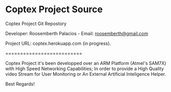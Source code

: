Coptex Project Source
==========================

Coptex Project Git Repostory

Developer: Roosemberth Palacios - Email: roosemberth@gmail.com

Project URL: coptex.herokuapp.com (in progress).

==========================

Coptex Project it's been developped over an ARM Platform (Atmel's SAM7X) with High Speed Networking Capabilities;
In order to provide a High Quality video Stream for User Monitoring or An External Artificial Inteligence Helper.

Best Regards!
